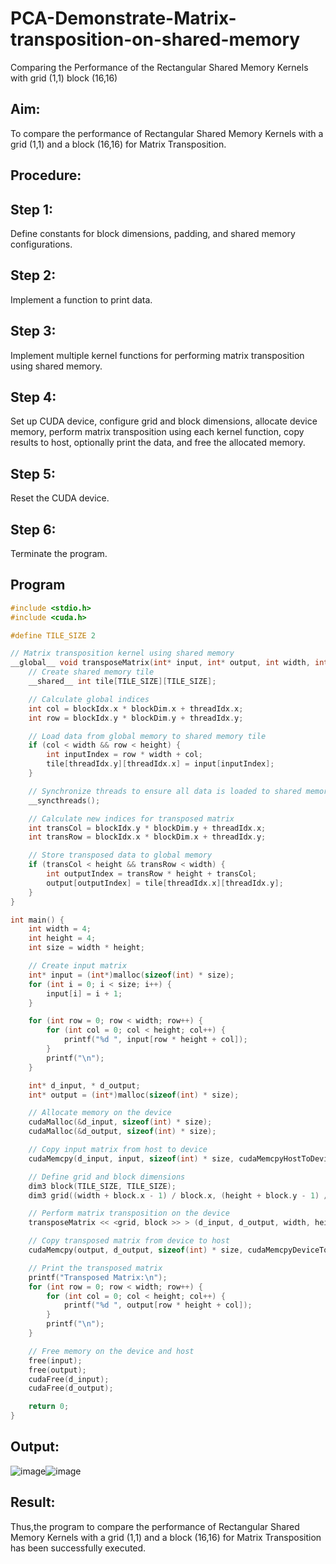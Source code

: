 # PCA-Demonstrate-Matrix-transposition-on-shared-memory
Comparing the Performance of the Rectangular Shared Memory Kernels with  grid (1,1) block (16,16)

## Aim:
To compare the performance of Rectangular Shared Memory Kernels with a grid (1,1) and a block (16,16) for Matrix Transposition.

## Procedure:
## Step 1:
Define constants for block dimensions, padding, and shared memory configurations.

## Step 2:
Implement a function to print data.

## Step 3:
Implement multiple kernel functions for performing matrix transposition using shared memory.

## Step 4:
Set up CUDA device, configure grid and block dimensions, allocate device memory, perform matrix transposition using each kernel function, copy results to host, optionally print the data, and free the allocated memory.

## Step 5:
Reset the CUDA device.

## Step 6:
Terminate the program.

## Program
```c
#include <stdio.h>
#include <cuda.h>

#define TILE_SIZE 2

// Matrix transposition kernel using shared memory
__global__ void transposeMatrix(int* input, int* output, int width, int height) {
    // Create shared memory tile
    __shared__ int tile[TILE_SIZE][TILE_SIZE];

    // Calculate global indices
    int col = blockIdx.x * blockDim.x + threadIdx.x;
    int row = blockIdx.y * blockDim.y + threadIdx.y;

    // Load data from global memory to shared memory tile
    if (col < width && row < height) {
        int inputIndex = row * width + col;
        tile[threadIdx.y][threadIdx.x] = input[inputIndex];
    }

    // Synchronize threads to ensure all data is loaded to shared memory
    __syncthreads();

    // Calculate new indices for transposed matrix
    int transCol = blockIdx.y * blockDim.y + threadIdx.x;
    int transRow = blockIdx.x * blockDim.x + threadIdx.y;

    // Store transposed data to global memory
    if (transCol < height && transRow < width) {
        int outputIndex = transRow * height + transCol;
        output[outputIndex] = tile[threadIdx.x][threadIdx.y];
    }
}

int main() {
    int width = 4;
    int height = 4;
    int size = width * height;

    // Create input matrix
    int* input = (int*)malloc(sizeof(int) * size);
    for (int i = 0; i < size; i++) {
        input[i] = i + 1;
    }

    for (int row = 0; row < width; row++) {
        for (int col = 0; col < height; col++) {
            printf("%d ", input[row * height + col]);
        }
        printf("\n");
    }

    int* d_input, * d_output;
    int* output = (int*)malloc(sizeof(int) * size);

    // Allocate memory on the device
    cudaMalloc(&d_input, sizeof(int) * size);
    cudaMalloc(&d_output, sizeof(int) * size);

    // Copy input matrix from host to device
    cudaMemcpy(d_input, input, sizeof(int) * size, cudaMemcpyHostToDevice);

    // Define grid and block dimensions
    dim3 block(TILE_SIZE, TILE_SIZE);
    dim3 grid((width + block.x - 1) / block.x, (height + block.y - 1) / block.y);

    // Perform matrix transposition on the device
    transposeMatrix << <grid, block >> > (d_input, d_output, width, height);

    // Copy transposed matrix from device to host
    cudaMemcpy(output, d_output, sizeof(int) * size, cudaMemcpyDeviceToHost);

    // Print the transposed matrix
    printf("Transposed Matrix:\n");
    for (int row = 0; row < width; row++) {
        for (int col = 0; col < height; col++) {
            printf("%d ", output[row * height + col]);
        }
        printf("\n");
    }

    // Free memory on the device and host
    free(input);
    free(output);
    cudaFree(d_input);
    cudaFree(d_output);

    return 0;
}
```

## Output:
![image](https://github.com/sherwin-roger0/PCA-Demonstrate-Matrix-transposition-on-shared-memory/assets/50732268/a96d412e-7f72-4e90-9cae-ae5dae8a23f5)![image](https://github.com/sherwin-roger0/PCA-Demonstrate-Matrix-transposition-on-shared-memory/assets/50732268/ba536f34-ad0f-42db-a779-0b46d67d8809)
## Result:
Thus,the program to compare the performance of Rectangular Shared Memory Kernels with a grid (1,1) and a block (16,16) for Matrix Transposition has been successfully executed.
